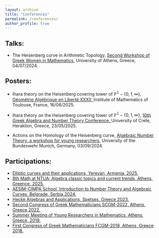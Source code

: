 ```yaml
---
layout: archive
title: "Conferences"
permalink: /conferences/
author_profile: true
---
```



## Talks:

* The Heisenberg curve in Arithmetic Topology, <a href="https://sites.google.com/view/greek-women-in-mathematics-en/events/second-gwm-workshop">Second Workshop of Greek Women in Mathematics,</a> University of Athens, Greece, 04/07/2024. 

## Posters:

* Ihara theory on the Heisenberg covering tower of $\mathbb{P^1}-\{0,1,\infty\}$, <a href="https://sites.google.com/view/gaelxxxii/home"> Géométrie Algébrique en Liberté XXXII, </a> Institute of Mathematics of Toulouse, France, 16/06/2025.

* Ihara theory on the Heisenberg covering tower of $\mathbb{P^1}-\{0,1,\infty\}$, <a href="https://sites.google.com/view/gantconference2025/"> 10th Greek Algebra and Number Theory Conference, </a> University of Crete, Heraklion, Greece, 23/05/2025.

* Actions on the Homology of the Heisenberg curve, <a href="https://nt2024.unibw.de/">Algebraic Number Theory, a workshop for young researchers,</a> University of the Bundeswehr Munich, Germany, 03/09/2024.

## Participations:

* <a href="https://sites.google.com/view/ecasummerschool2025">Elliptic curves and their applications, Yerevan, Armenia, 2025.</a>
* <a href="http://sites.math.ntua.gr/summer-school-2025/">8th Math at NTUA: Algebra classic topics and current trends, Athens, Greence, 2025.</a>
* <a href="https://sites.google.com/view/intac24/">AESIM-CIMPA School, Introduction to Number Theory and Algebraic Curves, Belgrade, Serbia,2024.</a>
* <a href="https://indico.math.cnrs.fr/event/8713/">Hecke Algebras and Applications, Spetses, Greece 2023.</a>
* <a href="http://www.hms.gr/fcgm2022/">Second Congress of Greek Mathematicians SCGM-2022, Athens, Greece 2022.</a>
* <a href="https://sites.google.com/site/angeloskoutsianas/meeting_young_athens_2019">Summer Meeting of Young Researchers in Mathematics, Athens, Greece, 2019.</a>
* <a href="http://www.hms.gr/fcgm2018/">First Congress of Greek Mathematicians FCGM-2018, Athens, Greece 2018.</a>